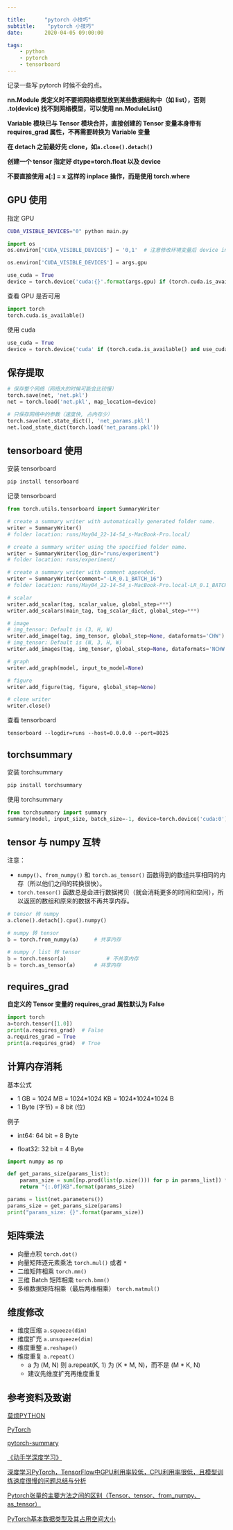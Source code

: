 ```yaml
---

title:      "pytorch 小技巧"
subtitle:    "pytorch 小技巧"
date:       2020-04-05 09:00:00

tags:
    - python
    - pytorch
    - tensorboard
---
```




记录一些写 pytorch 时候不会的点。

**nn.Module 类定义时不要把网络模型放到某些数据结构中（如 list），否则 .to(device) 找不到网络模型，可以使用 nn.ModuleList()**

**Variable 模块已与 Tensor 模块合并，直接创建的 Tensor 变量本身带有 requires_grad 属性，不再需要转换为 Variable 变量**

**在 detach 之前最好先 clone，如`a.clone().detach()`**

**创建一个 tensor 指定好 dtype=torch.float 以及 device**

**不要直接使用 a[:] = x 这样的 inplace 操作，而是使用 torch.where**





## GPU 使用

指定 GPU

```bash
CUDA_VISIBLE_DEVICES="0" python main.py
```



```python
import os
os.environ['CUDA_VISIBLE_DEVICES'] = '0,1'  # 注意修改环境变量后 device index 可能会发生变化

os.environ['CUDA_VISIBLE_DEVICES'] = args.gpu

use_cuda = True
device = torch.device('cuda:{}'.format(args.gpu) if (torch.cuda.is_available() and use_cuda) else 'cpu')
```



查看 GPU 是否可用

```python
import torch
torch.cuda.is_available()
```



使用 cuda

```python
use_cuda = True
device = torch.device('cuda' if (torch.cuda.is_available() and use_cuda) else 'cpu')
```



## 保存提取

```python
# 保存整个网络（网络大的时候可能会比较慢）
torch.save(net, 'net.pkl')  
net = torch.load('net.pkl', map_location=device)

# 只保存网络中的参数（速度快, 占内存少）
torch.save(net.state_dict(), 'net_params.pkl')   
net.load_state_dict(torch.load('net_params.pkl'))
```



## tensorboard 使用

安装 tensorboard

```bash
pip install tensorboard
```



记录 tensorboard

```python
from torch.utils.tensorboard import SummaryWriter

# create a summary writer with automatically generated folder name.
writer = SummaryWriter()
# folder location: runs/May04_22-14-54_s-MacBook-Pro.local/

# create a summary writer using the specified folder name.
writer = SummaryWriter(log_dir="runs/experiment")
# folder location: runs/experiment/

# create a summary writer with comment appended.
writer = SummaryWriter(comment="-LR_0.1_BATCH_16")
# folder location: runs/May04_22-14-54_s-MacBook-Pro.local-LR_0.1_BATCH_16/

# scalar
writer.add_scalar(tag, scalar_value, global_step=***)
writer.add_scalars(main_tag, tag_scalar_dict, global_step=***)

# image
# img_tensor: Default is (3, H, W)
writer.add_image(tag, img_tensor, global_step=None, dataformats='CHW')
# img_tensor: Default is (N, 3, H, W)
writer.add_images(tag, img_tensor, global_step=None, dataformats='NCHW')

# graph
writer.add_graph(model, input_to_model=None)

# figure
writer.add_figure(tag, figure, global_step=None)

# close writer
writer.close()
```



查看 tensorboard

```
tensorboard --logdir=runs --host=0.0.0.0 --port=8025
```



## torchsummary

安装 torchsummary

``` bash
pip install torchsummary
```



使用 torchsummary

``` python
from torchsummary import summary
summary(model, input_size, batch_size=-1, device=torch.device('cuda:0'))
```



## tensor 与 numpy 互转

注意：

- `numpy()`、`from_numpy()` 和 `torch.as_tensor()` 函数得到的数组共享相同的内存（所以他们之间的转换很快）。
- `torch.tensor()` 函数总是会进行数据拷贝（就会消耗更多的时间和空间），所以返回的数组和原来的数据不再共享内存。

```python
# tensor 转 numpy
a.clone().detach().cpu().numpy()

# numpy 转 tensor
b = torch.from_numpy(a)		# 共享内存

# numpy / list 转 tensor
b = torch.tensor(a)				# 不共享内存
b = torch.as_tensor(a)		# 共享内存
```



## requires_grad

**自定义的 Tensor 变量的 requires_grad 属性默认为 False**

```python
import torch
a=torch.tensor([1.0])
print(a.requires_grad)  # False
a.requires_grad = True
print(a.requires_grad)  # True
```





## 计算内存消耗

基本公式

- 1 GB = 1024 MB = 1024\*1024 KB = 1024\*1024\*1024 B
- 1 Byte (字节) = 8 bit (位)

例子

- int64: 64 bit = 8 Byte

- float32: 32 bit = 4 Byte



``` python
import numpy as np

def get_params_size(params_list):
    params_size = sum([np.prod(list(p.size())) for p in params_list]) * 4 / 1024  # float32
    return "{:.0f}KB".format(params_size)

params = list(net.parameters())
params_size = get_params_size(params)
print("params_size: {}".format(params_size))
```



## 矩阵乘法

- 向量点积 `torch.dot()`
- 向量矩阵逐元素乘法 `torch.mul()` 或者 `*`
- 二维矩阵相乘 `torch.mm()`
- 三维 Batch 矩阵相乘 `torch.bmm()`
- 多维数据矩阵相乘（最后两维相乘） `torch.matmul()`



## 维度修改

- 维度压缩 `a.squeeze(dim)`
- 维度扩充 `a.unsqueeze(dim)`
- 维度重整  `a.reshape()`
- 维度重复  `a.repeat()`
  - a 为 (M, N) 则 a.repeat(K, 1) 为  (K * M, N)，而不是 (M * K, N)
  - 建议先维度扩充再维度重复




## 参考资料及致谢

[莫烦PYTHON](https://morvanzhou.github.io/)

[PyTorch](https://pytorch.org/)

[pytorch-summary](https://github.com/sksq96/pytorch-summary)

[《动手学深度学习》](http://zh.d2l.ai/) 

[深度学习PyTorch，TensorFlow中GPU利用率较低，CPU利用率很低，且模型训练速度很慢的问题总结与分析](https://blog.csdn.net/qq_32998593/article/details/92849585/)

[Pytorch张量的主要方法之间的区别（Tensor、tensor、from_numpy、as_tensor）](https://blog.csdn.net/qq_41251963/article/details/108362239)

[PyTorch基本数据类型及其占用空间大小](https://blog.csdn.net/zzq060143/article/details/89473973)